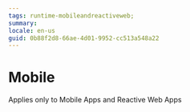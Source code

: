 ```yaml
---
tags: runtime-mobileandreactiveweb;
summary: 
locale: en-us
guid: 0b88f2d8-66ae-4d01-9952-cc513a548a22
---
```


# Mobile

<div class="info" markdown="1">

Applies only to Mobile Apps and Reactive Web Apps

</div>
